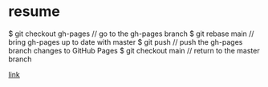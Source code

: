 # resume

$ git checkout gh-pages // go to the gh-pages branch
$ git rebase main // bring gh-pages up to date with master
$ git push // push the gh-pages branch changes to GitHub Pages
$ git checkout main // return to the master branch

[link](https://laureline-j.github.io/resume/)